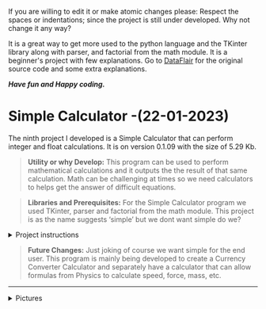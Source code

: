 If you are willing to edit it or make atomic changes please:
Respect the spaces or indentations; since the project is still under developed. Why not change it any way?

It is a great way to get more used to the python language and the TKinter library along with parser, and factorial from the math module.
It is a beginner's project with few explanations. Go to [DataFlair](https://data-flair.training/blogs/alarm-clock-python/) for the original source code and some extra explanations.

***Have fun and Happy coding.***

# Simple Calculator -(22-01-2023)

The ninth project I developed is a Simple Calculator that can perform integer and float calculations. It is on version 0.1.09 with the size of 5.29 Kb.

> **Utility or why Develop:** This program can be used to perform mathematical calculations and it outputs the the result of that same calculation. Math can be challenging at times so we need calculators to helps get the answer of difficult equations.

> **Libraries and Prerequisites:** For the Simple Calculator program we used TKinter, parser and factorial from the math module. This project is as the name suggests ‘simple’ but we dont want simple do we?

<details><summary>Project instructions</summary>

  <p>
    
  ```
   """
    GIT: @drafonsopena
    + The objective is to create a Simple Calculator using Python.
    | Group:
    +-+---------------- 1 ----------------
    | Prerequisites:
    | Install libraries (eg: pip3 install tk)
    | Basic Python skills
    | Use a virtual environment
    +---------------- 2 ----------------
    | Project File Structure:
    | Import all the needed libraries/modules
    | Create display window
    | Create labels, functions and buttons
    +---------------- 3 ----------------
    | All necessary libraries for the Simple Calculator:
    | from tkinter import *
    | import parser
    | from math import factorial
    +------------------------------------
  """
```
  
  </p>

</details>

> **Future Changes:** Just joking of course we want simple for the end user. This program is mainly being developed to create a Currency Converter Calculator and separately have a calculator that can allow formulas from Physics to calculate speed, force, mass, etc.

---

<details><summary>Pictures</summary>
  
  **Picture 1: Simple Calculator main window**
  
![simpleCalculatorOne](https://user-images.githubusercontent.com/72225601/216128139-e1bcfb31-ed43-40e1-adde-7cefb9a14136.png)

  **Picture 2: Simple Calculator performing a calculation**

![simpleCalculatorTwo](https://user-images.githubusercontent.com/72225601/216128356-54e0ffe8-ec07-4fc6-b7c5-2d54625db595.png)

  
  **Picture 3: Simple Calculator outputing the result**
  
![simpleCalculatorThree](https://user-images.githubusercontent.com/72225601/216128525-15115f84-172d-4572-81a3-0c11f61a153a.png)

  
</details>



